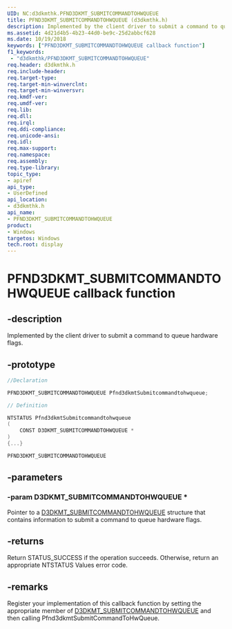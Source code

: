 ```yaml
---
UID: NC:d3dkmthk.PFND3DKMT_SUBMITCOMMANDTOHWQUEUE
title: PFND3DKMT_SUBMITCOMMANDTOHWQUEUE (d3dkmthk.h)
description: Implemented by the client driver to submit a command to queue hardware flags.
ms.assetid: 4d21d4b5-4b23-44d0-be9c-25d2abbcf628
ms.date: 10/19/2018
keywords: ["PFND3DKMT_SUBMITCOMMANDTOHWQUEUE callback function"]
f1_keywords:
 - "d3dkmthk/PFND3DKMT_SUBMITCOMMANDTOHWQUEUE"
req.header: d3dkmthk.h
req.include-header:
req.target-type:
req.target-min-winverclnt:
req.target-min-winversvr:
req.kmdf-ver:
req.umdf-ver:
req.lib:
req.dll:
req.irql:
req.ddi-compliance:
req.unicode-ansi:
req.idl:
req.max-support:
req.namespace:
req.assembly:
req.type-library:
topic_type:
- apiref
api_type:
- UserDefined
api_location:
- d3dkmthk.h
api_name:
- PFND3DKMT_SUBMITCOMMANDTOHWQUEUE
product: 
- Windows
targetos: Windows
tech.root: display
---
```


# PFND3DKMT_SUBMITCOMMANDTOHWQUEUE callback function

## -description

Implemented by the client driver to submit a command to queue hardware flags.

## -prototype

```cpp
//Declaration

PFND3DKMT_SUBMITCOMMANDTOHWQUEUE Pfnd3dkmtSubmitcommandtohwqueue;

// Definition

NTSTATUS Pfnd3dkmtSubmitcommandtohwqueue
(
	CONST D3DKMT_SUBMITCOMMANDTOHWQUEUE *
)
{...}

PFND3DKMT_SUBMITCOMMANDTOHWQUEUE


```

## -parameters

### -param D3DKMT_SUBMITCOMMANDTOHWQUEUE *

Pointer to a [D3DKMT_SUBMITCOMMANDTOHWQUEUE](ns-d3dkmthk-_d3dkmt_submitcommandtohwqueue.md) structure that contains information to submit a command to queue hardware flags.

## -returns

Return STATUS_SUCCESS if the operation succeeds. Otherwise, return an appropriate NTSTATUS Values error code.

## -remarks

Register your implementation of this callback function by setting the appropriate member of [D3DKMT_SUBMITCOMMANDTOHWQUEUE](ns-d3dkmthk-_d3dkmt_submitcommandtohwqueue.md) and then calling Pfnd3dkmtSubmitCommandToHwQueue.

